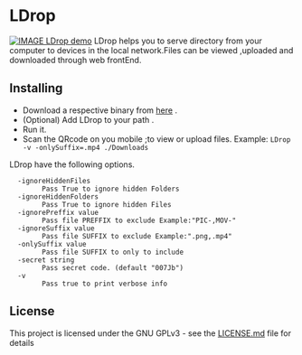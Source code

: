 # LDrop
[![IMAGE LDrop demo](http://img.youtube.com/vi/Njlo46ngp5E/0.jpg)](http://www.youtube.com/watch?v=Njlo46ngp5E)
LDrop helps you to serve directory from your computer to devices in the local network.Files can be viewed ,uploaded and downloaded through web frontEnd.

## Installing
 - Download a respective binary from [here](https://github.com/kamilkabir9/LDrop/releases/latest) .
 - (Optional) Add LDrop to your path .
 - Run it.
 - Scan the QRcode on you mobile ;to view or upload files.
Example: ```LDrop -v -onlySuffix=.mp4 ./Downloads```

LDrop have the following options.
```
  -ignoreHiddenFiles
    	Pass True to ignore hidden Folders
  -ignoreHiddenFolders
    	Pass True to ignore hidden Files
  -ignorePreffix value
    	Pass file PREFFIX to exclude Example:"PIC-,MOV-"
  -ignoreSuffix value
    	Pass file SUFFIX to exclude Example:".png,.mp4"
  -onlySuffix value
    	Pass file SUFFIX to only to include
  -secret string
    	Pass secret code. (default "007Jb")
  -v
        Pass true to print verbose info
```
## License
This project is licensed under the GNU GPLv3 - see the [LICENSE.md](LICENSE.md) file for details
